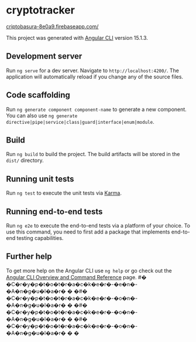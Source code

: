 # cryptotracker
<a href="https://criptobasura-8e0a9.firebaseapp.com/">criptobasura-8e0a9.firebaseapp.com/</a>

This project was generated with [Angular CLI](https://github.com/angular/angular-cli) version 15.1.3.

## Development server

Run `ng serve` for a dev server. Navigate to `http://localhost:4200/`. The application will automatically reload if you change any of the source files.

## Code scaffolding

Run `ng generate component component-name` to generate a new component. You can also use `ng generate directive|pipe|service|class|guard|interface|enum|module`.

## Build

Run `ng build` to build the project. The build artifacts will be stored in the `dist/` directory.

## Running unit tests

Run `ng test` to execute the unit tests via [Karma](https://karma-runner.github.io).

## Running end-to-end tests

Run `ng e2e` to execute the end-to-end tests via a platform of your choice. To use this command, you need to first add a package that implements end-to-end testing capabilities.

## Further help

To get more help on the Angular CLI use `ng help` or go check out the [Angular CLI Overview and Command Reference](https://angular.io/cli) page.
#� �C�r�y�p�t�o�t�r�a�c�k�e�r�-�e�n�-�A�n�g�u�l�a�r�
�
�#� �C�r�y�p�t�o�t�r�a�c�k�e�r�-�o�n�-�A�n�g�u�l�a�r�
�
�#� �C�r�y�p�t�o�t�r�a�c�k�e�r�-�o�n�-�A�n�g�u�l�a�r�
�
�#� �C�r�y�p�t�o�t�r�a�c�k�e�r�-�o�n�-�A�n�g�u�l�a�r�
�
�
